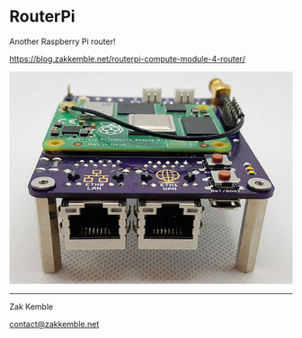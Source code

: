 # RouterPi

Another Raspberry Pi router!

https://blog.zakkemble.net/routerpi-compute-module-4-router/

![RouterPi pic](images/routerpi.jpg "")

--------

Zak Kemble

contact@zakkemble.net
